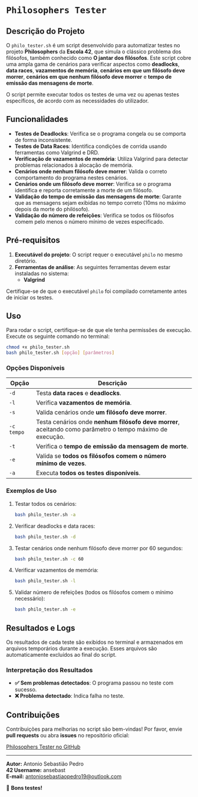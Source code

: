 # `Philosophers Tester`

## Descrição do Projeto

O `philo_tester.sh` é um script desenvolvido para automatizar testes no projeto **Philosophers** da **Escola 42**, que simula o clássico problema dos filósofos, também conhecido como **O jantar dos filósofos**. Este script cobre uma ampla gama de cenários para verificar aspectos como **deadlocks**, **data races**, **vazamentos de memória**, **cenários em que um filósofo deve morrer**, **cenários em que nenhum filósofo deve morrer** e **tempo de emissão das mensagens de morte**.

O script permite executar todos os testes de uma vez ou apenas testes específicos, de acordo com as necessidades do utilizador.

## Funcionalidades

- **Testes de Deadlocks**: Verifica se o programa congela ou se comporta de forma inconsistente.
- **Testes de Data Races**: Identifica condições de corrida usando ferramentas como Valgrind e DRD.
- **Verificação de vazamentos de memória**: Utiliza Valgrind para detectar problemas relacionados à alocação de memória.
- **Cenários onde nenhum filósofo deve morrer**: Valida o correto comportamento do programa nestes cenários.
- **Cenários onde um filósofo deve morrer**: Verifica se o programa identifica e reporta corretamente a morte de um filósofo.
- **Validação do tempo de emissão das mensagens de morte**: Garante que as mensagens sejam exibidas no tempo correto (10ms no máximo depois da morte do philósofo).
- **Validação do número de refeições**: Verifica se todos os filósofos comem pelo menos o número mínimo de vezes especificado.

## Pré-requisitos

1. **Executável do projeto**: O script requer o executável `philo` no mesmo diretório.
2. **Ferramentas de análise**: As seguintes ferramentas devem estar instaladas no sistema:
   - **Valgrind**

Certifique-se de que o executável `philo` foi compilado corretamente antes de iniciar os testes.

## Uso

Para rodar o script, certifique-se de que ele tenha permissões de execução. Execute os seguinte comando no terminal:

```bash
chmod +x philo_tester.sh
bash philo_tester.sh [opção] [parâmetros]
```

### Opções Disponíveis

| Opção          | Descrição                                                                                  		     |
|----------------|-----------------------------------------------------------------------------------------------------------|
| `-d`           | Testa **data races** e **deadlocks**.                                                    		     |
| `-l`           | Verifica **vazamentos de memória**.                                                      		     |
| `-s`           | Valida cenários onde **um filósofo deve morrer**.                                        		     |
| `-c tempo`     | Testa cenários onde **nenhum filósofo deve morrer**, aceitando como parâmetro o tempo máximo de execução. |
| `-t`           | Verifica o **tempo de emissão da mensagem de morte**.                                    		     |
| `-e`           | Valida se **todos os filósofos comem o número mínimo de vezes**.                        		     |
| `-a`           | Executa **todos os testes disponíveis**.                                                		     |

### Exemplos de Uso

1. Testar todos os cenários:
   ```bash
   bash philo_tester.sh -a
   ```

2. Verificar deadlocks e data races:
   ```bash
   bash philo_tester.sh -d
   ```

3. Testar cenários onde nenhum filósofo deve morrer por 60 segundos:
   ```bash
   bash philo_tester.sh -c 60
   ```

4. Verificar vazamentos de memória:
   ```bash
   bash philo_tester.sh -l
   ```

5. Validar número de refeições (todos os filósofos comem o mínimo necessário):
   ```bash
   bash philo_tester.sh -e
   ```

## Resultados e Logs

Os resultados de cada teste são exibidos no terminal e armazenados em arquivos temporários durante a execução. Esses arquivos são automaticamente excluídos ao final do script.

### Interpretação dos Resultados

- **✅ Sem problemas detectados**: O programa passou no teste com sucesso.
- **❌ Problema detectado**: Indica falha no teste.

## Contribuições

Contribuições para melhorias no script são bem-vindas! Por favor, envie **pull requests** ou abra **issues** no repositório oficial:

[Philosophers Tester no GitHub](https://github.com/AntonioSebastiaoPedro/philosophers_tester)

---

**Autor:** Antonio Sebastião Pedro <br>
**42 Username:** ansebast <br>
**E-mail:** antoniosebastiaopedro19@outlook.com

🚀 **Bons testes!**